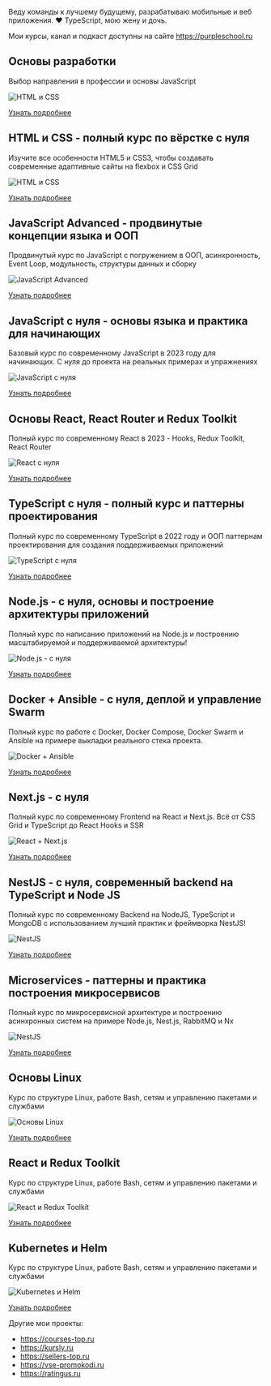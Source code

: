 Веду команды к лучшему будущему, разрабатываю мобильные и веб приложения. ❤️ TypeScript, мою жену и дочь.

Мои курсы, канал и подкаст доступны на сайте https://purpleschool.ru

## Основы разработки
Выбор направления в профессии и основы JavaScript

![HTML и CSS](http://cdn-bucket.hb.bizmrg.com/purple-images/courses/undefined/%C3%90%C2%9E%C3%90%C2%B1%C3%90%C2%BB%C3%90%C2%BE%C3%90%C2%B6%C3%90%C2%BA%C3%90%C2%B0-code-basics.jpg)

[Узнать подробнее](https://purpleschool.ru/course/code-basics)

## HTML и CSS - полный курс по вёрстке с нуля
Изучите все особенности HTML5 и CSS3, чтобы создавать современные адаптивные сайты на flexbox и CSS Grid

![HTML и CSS](http://cdn-bucket.hb.bizmrg.com/purple-images/courses/undefined/%C3%90%C2%9E%C3%90%C2%B1%C3%90%C2%BB%C3%90%C2%BE%C3%90%C2%B6%C3%90%C2%BA%C3%90%C2%B0.jpg)

[Узнать подробнее](https://purpleschool.ru/course/html-css)

## JavaScript Advanced - продвинутые концепции языка и ООП
Продвинутый курс по JavaScript с погружением в ООП, асинхронность, Event Loop, модульность, структуры данных и сборку

![JavaScript Advanced](http://cdn-bucket.hb.bizmrg.com/purple-images/courses/undefined/%C3%90%C2%9E%C3%90%C2%B1%C3%90%C2%BB%C3%90%C2%BE%C3%90%C2%B6%C3%90%C2%BA%C3%90%C2%B0-adv.jpg)

[Узнать подробнее](https://purpleschool.ru/course/javascript-basics)

## JavaScript с нуля - основы языка и практика для начинающих
Базовый курс по современному JavaScript в 2023 году для начинающих. С нуля до проекта на реальных примерах и упражнениях

![JavaScript с нуля](https://cdn-bucket.hb.bizmrg.com/purple-images/documents/cover-javascript.jpg)

[Узнать подробнее](https://purpleschool.ru/course/javascript-basics)

## Основы React, React Router и Redux Toolkit
Полный курс по современному React в 2023 - Hooks, Redux Toolkit, React Router

![React с нуля](https://cdn-bucket.hb.ru-msk.vkcs.cloud/purple-images/courses/undefined/%D0%9E%D0%B1%D0%BB%D0%BE%D0%B6%D0%BA%D0%B0-react.jpg)

[Узнать подробнее](https://purpleschool.ru/course/react-redux)

## TypeScript с нуля - полный курс и паттерны проектирования
Полный курс по современному TypeScript в 2022 году и ООП паттернам проектирования для создания поддерживаемых приложений

![TypeScript с нуля](http://cdn-bucket.hb.bizmrg.com/purple-images/courses/undefined/4412496_bdce.jpeg)

[Узнать подробнее](https://purpleschool.ru/course/typescript)


## Node.js - с нуля, основы и построение архитектуры приложений
Полный курс по написанию приложений на Node.js и построению масштабируемой и поддерживаемой архитектуры!

![Node.js - с нуля](http://cdn-bucket.hb.bizmrg.com/purple-images/courses/undefined/4258394_ffaf.jpeg)

[Узнать подробнее](https://purpleschool.ru/course/nodejs)


## Docker + Ansible - с нуля, деплой и управление Swarm
Полный курс по работе с Docker, Docker Compose, Docker Swarm и Ansible на примере выкладки реального стека проекта.

![Docker + Ansible](http://cdn-bucket.hb.bizmrg.com/purple-images/courses/undefined/4068616_19d3.jpeg)

[Узнать подробнее](https://purpleschool.ru/course/docker)


## Next.js - с нуля
Полный курс по современному Frontend на React и Next.js. Всё от CSS Grid и TypeScript до React Hooks и SSR

![React + Next.js](http://cdn-bucket.hb.bizmrg.com/purple-images/courses/undefined/3965984_9788_2.jpeg)

[Узнать подробнее](https://purpleschool.ru/course/nextjs)


## NestJS - с нуля, современный backend на TypeScript и Node JS
Полный курс по современному Backend на NodeJS, TypeScript и MongoDB с использованием лучший практик и фреймворка NestJS!

![NestJS](http://cdn-bucket.hb.bizmrg.com/purple-images/courses/undefined/3885462_283e_2.jpeg)

[Узнать подробнее](https://purpleschool.ru/course/nestjs)

## Microservices - паттерны и практика построения микросервисов
Полный курс по микросервисной архитектуре и построению асинхронных систем на примере Node.js, Nest.js, RabbitMQ и Nx

![NestJS](http://cdn-bucket.hb.bizmrg.com/purple-images/courses/undefined/%D0%9E%D0%B1%D0%BB%D0%BE%D0%B6%D0%BA%D0%B0.jpg)

[Узнать подробнее](https://purpleschool.ru/course/microservices)

## Основы Linux
Курс по структуре Linux, работе Bash, сетям и управлению пакетами и службами

![Основы Linux](http://cdn-bucket.hb.bizmrg.com/purple-images/courses/undefined/%C3%90%C2%9E%C3%90%C2%B1%C3%90%C2%BB%C3%90%C2%BE%C3%90%C2%B6%C3%90%C2%BA%C3%90%C2%B0-linux.jpg)

[Узнать подробнее](https://purpleschool.ru/course/linux)

## React и Redux Toolkit
Курс по структуре Linux, работе Bash, сетям и управлению пакетами и службами

![React и Redux Toolkit](https://cdn-bucket.hb.ru-msk.vkcs.cloud/purple-images/courses/undefined/%D0%9E%D0%B1%D0%BB%D0%BE%D0%B6%D0%BA%D0%B0-react.jpg)

[Узнать подробнее](https://purpleschool.ru/course/react-redux)

## Kubernetes и Helm
Курс по структуре Linux, работе Bash, сетям и управлению пакетами и службами

![Kubernetes и Helm](https://cdn-bucket.hb.bizmrg.com/purple-images/profile-images/5413f602-3fbc-4461-825c-efeb1acff221.jpg)

[Узнать подробнее](https://purpleschool.ru/course/kubernetes-helm)

Другие мои проекты:
- https://courses-top.ru
- https://kursly.ru
- https://sellers-top.ru
- https://vse-promokodi.ru
- https://ratingus.ru
